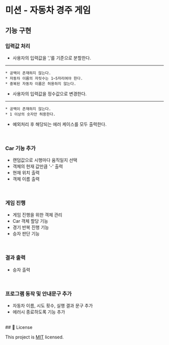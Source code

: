 # 미션 - 자동차 경주 게임

## 기능 구현

### 입력값 처리
* 사용자의 입력값을 ','를 기준으로 분할한다.
---
    * 공백이 존재하지 않는다.
    * 자동차 이름의 자릿수는 1~5자리여야 한다.
    * 중복된 자동차 이름은 허용하지 않는다.
    
* 사용자의 입력값을 정수값으로 변경한다.
---
    * 공백이 존재하지 않는다.
    * 1 이상의 숫자만 허용한다.
    
* 예외처리 후 해당되는 에러 케이스를 모두 출력한다.
<br>

### Car 기능 추가
* 랜덤값으로 시행마다 움직일지 선택
* 객체의 현재 값만큼 '-' 출력
* 현재 위치 출력
* 객체 이름 출력

<br>

### 게임 진행
* 게임 진행을 위한 객체 관리
* Car 객체 할당 기능
* 경기 반복 진행 기능
* 승자 판단 기능
  

<br>

### 결과 출력
* 승자 출력
<br>

### 프로그램 동작 및 안내문구 추가
* 자동차 이름, 시도 횟수, 실행 결과 문구 추가
* 에러시 종료하도록 기능 추가 

<br>
## 📝 License

This project is [MIT](https://github.com/woowacourse/java-racingcar-precourse/blob/master/LICENSE) licensed.
